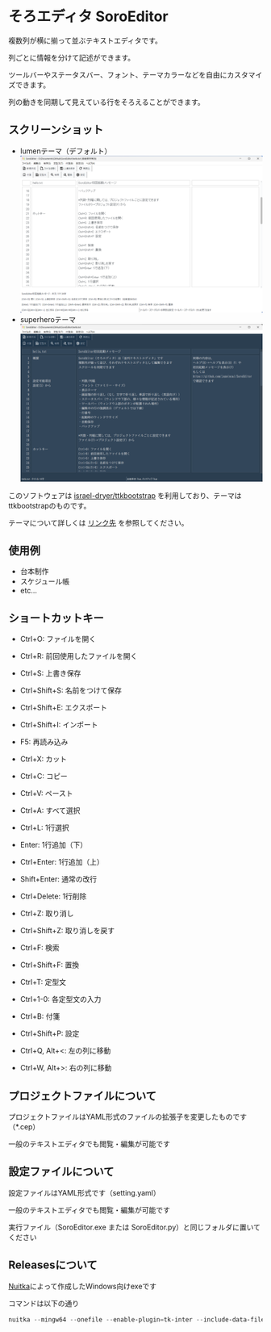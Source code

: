 # そろエディタ SoroEditor

複数列が横に揃って並ぶテキストエディタです。

列ごとに情報を分けて記述ができます。

ツールバーやステータスバー、フォント、テーマカラーなどを自由にカスタマイズできます。

列の動きを同期して見えている行をそろえることができます。

## スクリーンショット
- lumenテーマ（デフォルト）
![Screenshot-1](/image/screenshot_lumen.png)
- superheroテーマ
![Screenshot-2](/image/screenshot_superhero.png)

このソフトウェアは
[israel-dryer/ttkbootstrap](https://github.com/israel-dryer/ttkbootstrap)
を利用しており、テーマはttkbootstrapのものです。

テーマについて詳しくは [リンク先](https://ttkbootstrap.readthedocs.io/en/latest/themes/)
を参照してください。

## 使用例

- 台本制作
- スケジュール帳
- etc...

## ショートカットキー

- Ctrl+O:           ファイルを開く
- Ctrl+R:           前回使用したファイルを開く
- Ctrl+S:           上書き保存
- Ctrl+Shift+S:     名前をつけて保存
- Ctrl+Shift+E:     エクスポート
- Ctrl+Shift+I:     インポート
- F5:               再読み込み

- Ctrl+X:           カット
- Ctrl+C:           コピー
- Ctrl+V:           ペースト
- Ctrl+A:           すべて選択
- Ctrl+L:           1行選択
- Enter:            1行追加（下）
- Ctrl+Enter:       1行追加（上）
- Shift+Enter:      通常の改行
- Ctrl+Delete:      1行削除
- Ctrl+Z:           取り消し
- Ctrl+Shift+Z:     取り消しを戻す

- Ctrl+F:           検索
- Ctrl+Shift+F:     置換

- Ctrl+T:           定型文
- Ctrl+1-0:         各定型文の入力

- Ctrl+B:           付箋

- Ctrl+Shift+P:     設定

- Ctrl+Q, Alt+<:    左の列に移動
- Ctrl+W, Alt+>:    右の列に移動

## プロジェクトファイルについて

プロジェクトファイルはYAML形式のファイルの拡張子を変更したものです（*.cep）

一般のテキストエディタでも閲覧・編集が可能です

## 設定ファイルについて

設定ファイルはYAML形式です（setting.yaml）

一般のテキストエディタでも閲覧・編集が可能です

実行ファイル（SoroEditor.exe または SoroEditor.py）と同じフォルダに置いてください

## Releasesについて

[Nuitka](https://github.com/Nuitka/Nuitka)によって作成したWindows向けexeです

コマンドは以下の通り
```PowerShell
nuitka --mingw64 --onefile --enable-plugin=tk-inter --include-data-files=ThirdPartyNotices.txt= --include-data-files=hello.txt= --include-data-dir=src=src --disable-console --clang --windows-icon-from-ico="src/icon/icon.ico” SoroEditor.py
```
